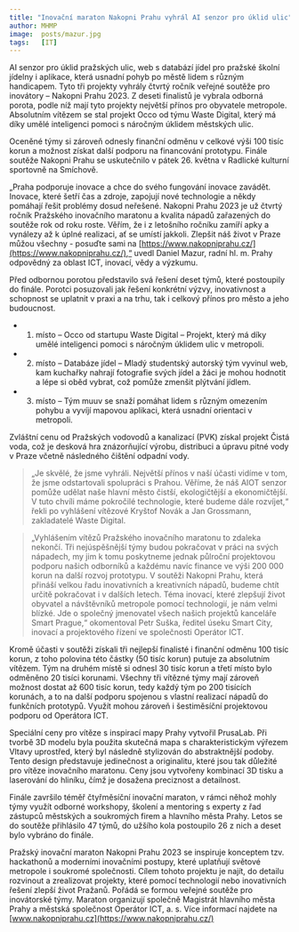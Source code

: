```yaml
---
title: "Inovační maraton Nakopni Prahu vyhrál AI senzor pro úklid ulic"
author: MHMP
image:  posts/mazur.jpg
tags:   [IT]
---
```


AI senzor pro úklid pražských ulic, web s databází jídel pro pražské školní jídelny i aplikace, která usnadní pohyb po městě lidem s různým handicapem. Tyto tři projekty vyhrály čtvrtý ročník veřejné soutěže pro inovátory – Nakopni Prahu 2023. Z deseti finalistů je vybrala odborná porota, podle níž mají tyto projekty největší přínos pro obyvatele metropole. Absolutním vítězem se stal projekt Occo od týmu Waste Digital, který má díky umělé inteligenci pomoci s náročným úklidem městských ulic.

Oceněné týmy si zároveň odnesly finanční odměnu v celkové výši 100 tisíc korun a možnost získat další podporu na financování prototypu. Finále soutěže Nakopni Prahu se uskutečnilo v pátek 26. května v Radlické kulturní sportovně na Smíchově.

„Praha podporuje inovace a chce do svého fungování inovace zavádět. Inovace, které šetří čas a zdroje, zapojují nové technologie a někdy pomáhají řešit problémy dosud neřešené. Nakopni Prahu 2023 je už čtvrtý ročník Pražského inovačního maratonu a kvalita nápadů zařazených do soutěže rok od roku roste. Věřím, že i z letošního ročníku zamíří apky a vynálezy až k úplné realizaci, ať se umístí jakkoli. Zlepšit náš život v Praze můžou všechny - posuďte sami na [https://www.nakopniprahu.cz/](https://www.nakopniprahu.cz/),“ uvedl Daniel Mazur, radní hl. m. Prahy odpovědný za oblast ICT, inovací, vědy a výzkumu.

Před odbornou porotou představilo svá řešení deset týmů, které postoupily do finále. Porotci posuzovali jak řešení konkrétní výzvy, inovativnost a schopnost se uplatnit v praxi a na trhu, tak i celkový přínos pro město a jeho budoucnost.

* 1. místo – Occo od startupu Waste Digital – Projekt, který má díky umělé inteligenci pomoci s náročným úklidem ulic v metropoli.
* 2. místo – Databáze jídel – Mladý studentský autorský tým vyvinul web, kam kuchařky nahrají fotografie svých jídel a žáci je mohou hodnotit a lépe si oběd vybrat, což pomůže zmenšit plýtvání jídlem.
* 3. místo – Tým muuv se snaží pomáhat lidem s různým omezením pohybu a vyvíjí mapovou aplikaci, která usnadní orientaci v metropoli.

Zvláštní cenu od Pražských vodovodů a kanalizací (PVK) získal projekt Čistá voda, což je desková hra znázorňující výrobu, distribuci a úpravu pitné vody v Praze včetně následného čištění odpadní vody.

> „Je skvělé, že jsme vyhráli. Největší přínos v naší účasti vidíme v tom, že jsme odstartovali spolupráci s Prahou. Věříme, že náš AIOT senzor pomůže udělat naše hlavní město čistší, ekologičtější a ekonomičtější. V tuto chvíli máme pokročilé technologie, které budeme dále rozvíjet,“ řekli po vyhlášení vítězové Kryštof Novák a Jan Grossmann, zakladatelé Waste Digital.

> „Vyhlášením vítězů Pražského inovačního maratonu to zdaleka nekončí. Tři nejúspěšnější týmy budou pokračovat v práci na svých nápadech, my jim k tomu poskytneme jednak půlroční projektovou podporu našich odborníků a každému navíc finance ve výši 200 000 korun na další rozvoj prototypu. V soutěži Nakopni Prahu, která přináší velkou řadu inovativních a kreativních nápadů, budeme chtít určitě pokračovat i v dalších letech. Téma inovací, které zlepšují život obyvatel a návštěvníků metropole pomocí technologií, je nám velmi blízké. Jde o společný jmenovatel všech našich projektů kanceláře Smart Prague,“ okomentoval Petr Suška, ředitel úseku Smart City, inovací a projektového řízení ve společnosti Operátor ICT.

Kromě účasti v soutěži získali tři nejlepší finalisté i finanční odměnu 100 tisíc korun, z toho polovina této částky (50 tisíc korun) putuje za absolutním vítězem. Tým na druhém místě si odnesl 30 tisíc korun a třetí místo bylo odměněno 20 tisíci korunami. Všechny tři vítězné týmy mají zároveň možnost dostat až 600 tisíc korun, tedy každý tým po 200 tisících korunách, a to na další podporu spojenou s vlastní realizací nápadů do funkčních prototypů. Využít mohou zároveň i šestiměsíční projektovou podporu od Operátora ICT.

Speciální ceny pro vítěze s inspirací mapy Prahy vytvořil PrusaLab. Při tvorbě 3D modelu byla použita skutečná mapa s charakteristickým výřezem Vltavy uprostřed, který byl následně stylizován do abstraktnější podoby. Tento design představuje jedinečnost a originalitu, které jsou tak důležité pro vítěze inovačního maratonu. Ceny jsou vytvořeny kombinací 3D tisku a laserování do hliníku, čímž je dosažena preciznost a detailnost.

Finále završilo téměř čtyřměsíční inovační maraton, v rámci něhož mohly týmy využít odborné workshopy, školení a mentoring s experty z řad zástupců městských a soukromých firem a hlavního města Prahy. Letos se do soutěže přihlásilo 47 týmů, do užšího kola postoupilo 26 z nich a deset bylo vybráno do finále.

Pražský inovační maraton Nakopni Prahu 2023 se inspiruje konceptem tzv. hackathonů a moderními inovačními postupy, které uplatňují světové metropole i soukromé společnosti. Cílem tohoto projektu je najít, do detailu rozvinout a zrealizovat projekty, které pomocí technologií nebo inovativních řešení zlepší život Pražanů. Pořádá se formou veřejné soutěže pro inovátorské týmy. Maraton organizují společně Magistrát hlavního města Prahy a městská společnost Operátor ICT, a. s. Více informací najdete na [www.nakopniprahu.cz](https://www.nakopniprahu.cz/)
